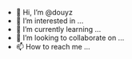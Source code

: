 - 👋 Hi, I’m @douyz
- 👀 I’m interested in ...
- 🌱 I’m currently learning ...
- 💞️ I’m looking to collaborate on ...
- 📫 How to reach me ...

<!---
douyz/douyz is a ✨ special ✨ repository because its `README.md` (this file) appears on your GitHub profile.
You can click the Preview link to take a look at your changes.
--->
